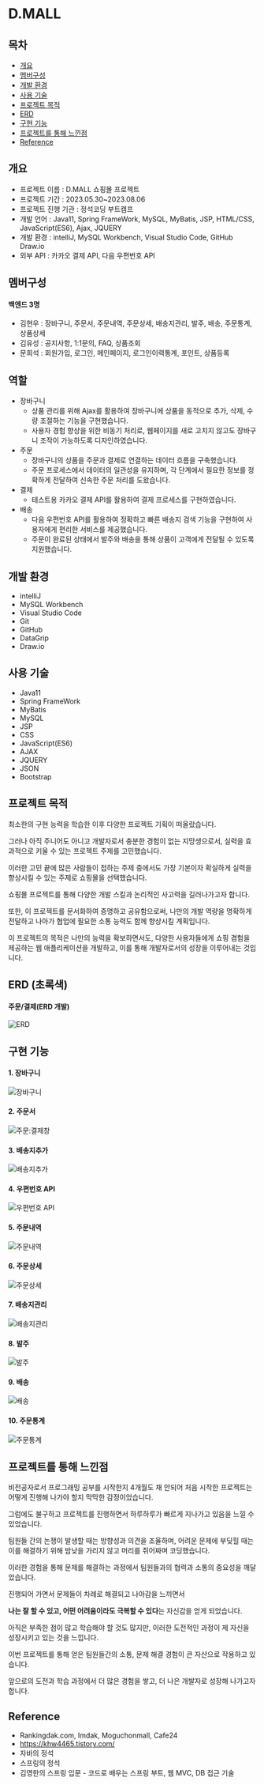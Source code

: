# D.MALL

## 목차
* [개요](#개요)
* [멤버구성](#멤버구성)
* [개발 환경](#개발-환경)
* [사용 기술](#사용-기술)
* [프로젝트 목적](#프로젝트-목적)
* [ERD](#ERD)
* [구현 기능](#구현-기능)
* [프로젝트를 통해 느낀점](#프로젝트를-통해-느낀점)
* [Reference](#Reference)

## 개요
* 프로젝트 이름 : D.MALL 쇼핑몰 프로젝트
* 프로젝트 기간 : 2023.05.30~2023.08.06
* 프로젝트 진행 기관 : 정석코딩 부트캠프
* 개발 언어 : Java11, Spring FrameWork, MySQL, MyBatis, JSP, HTML/CSS, JavaScript(ES6), Ajax, JQUERY
* 개발 환경 : intelliJ, MySQL Workbench, Visual Studio Code, GitHub Draw.io
* 외부 API : 카카오 결제 API, 다음 우편번호 API

## 멤버구성
#### 백엔드 3명
* 김현우 : 장바구니, 주문서, 주문내역, 주문상세, 배송지관리, 발주, 배송, 주문통계, 상품상세<br>
* 김유성 : 공지사항, 1:1문의, FAQ, 상품조회<br>
* 문희석 : 회원가입, 로그인, 메인페이지, 로그인이력통계, 포인트, 상품등록<br>

## 역할
* 장바구니
  * 상품 관리를 위해 Ajax를 활용하여 장바구니에 상품을 동적으로 추가, 삭제, 수량 조절하는 기능을 구현했습니다.
  * 사용자 경험 향상을 위한 비동기 처리로, 웹페이지를 새로 고치지 않고도 장바구니 조작이 가능하도록 디자인하였습니다.
* 주문
  * 장바구니의 상품을 주문과 결제로 연결하는 데이터 흐름을 구축했습니다.
  * 주문 프로세스에서 데이터의 일관성을 유지하며, 각 단계에서 필요한 정보를 정확하게 전달하여 신속한 주문 처리를 도왔습니다.
* 결제
  * 테스트용 카카오 결제 API를 활용하여 결제 프로세스를 구현하였습니다.
* 배송
  * 다음 우편번호 API를 활용하여 정확하고 빠른 배송지 검색 기능을 구현하여 사용자에게 편리한 서비스를 제공했습니다.
  * 주문이 완료된 상태에서 발주와 배송을 통해 상품이 고객에게 전달될 수 있도록 지원했습니다.

## 개발 환경
* intelliJ
* MySQL Workbench
* Visual Studio Code
* Git
* GitHub
* DataGrip
* Draw.io

## 사용 기술
* Java11
* Spring FrameWork
* MyBatis
* MySQL
* JSP
* CSS
* JavaScript(ES6)
* AJAX
* JQUERY
* JSON
* Bootstrap

## 프로젝트 목적
최소한의 구현 능력을 학습한 이후 다양한 프로젝트 기획이 떠올랐습니다.

그러나 아직 주니어도 아니고 개발자로서 충분한 경험이 없는 지망생으로서, 실력을 효과적으로 키울 수 있는 프로젝트 주제를 고민했습니다.

이러한 고민 끝에 많은 사람들이 접하는 주제 중에서도 가장 기본이자 확실하게 실력을 향상시킬 수 있는 주제로 쇼핑몰을 선택했습니다.

쇼핑몰 프로젝트를 통해 다양한 개발 스킬과 논리적인 사고력을 길러나가고자 합니다.

또한, 이 프로젝트를 문서화하여 증명하고 공유함으로써, 나만의 개발 역량을 명확하게 전달하고 나아가 협업에 필요한 소통 능력도 함께 향상시킬 계획입니다.

이 프로젝트의 목적은 나만의 능력을 확보하면서도, 다양한 사용자들에게 쇼핑 겸험을 제공하는 웹 애플리케이션을 개발하고, 이를 통해 개발자로서의 성장을 이루어내는 것입니다.

## ERD (초록색)
#### 주문/결제(ERD 개발)

![ERD](https://github.com/khw4465/D.MALL/blob/main/ERD.png)

## 구현 기능
#### 1. 장바구니

![장바구니](https://github.com/khw4465/D.MALL/blob/main/%E1%84%8C%E1%85%A1%E1%86%BC%E1%84%87%E1%85%A1%E1%84%80%E1%85%AE%E1%84%82%E1%85%B5.png)

#### 2. 주문서

![주문:결제창](https://github.com/khw4465/D.MALL/blob/main/%E1%84%8C%E1%85%AE%E1%84%86%E1%85%AE%E1%86%AB%3A%E1%84%80%E1%85%A7%E1%86%AF%E1%84%8C%E1%85%A6%E1%84%8E%E1%85%A1%E1%86%BC.png)

#### 3. 배송지추가

![배송지추가](https://github.com/khw4465/D.MALL/blob/main/%E1%84%87%E1%85%A2%E1%84%89%E1%85%A9%E1%86%BC%E1%84%8C%E1%85%B5%E1%84%8E%E1%85%AE%E1%84%80%E1%85%A1.png)

#### 4. 우편번호 API

![우편번호 API](https://github.com/khw4465/D.MALL/blob/main/%E1%84%8B%E1%85%AE%E1%84%91%E1%85%A7%E1%86%AB%E1%84%87%E1%85%A5%E1%86%AB%E1%84%92%E1%85%A9%20API.png)

#### 5. 주문내역

![주문내역](https://github.com/khw4465/D.MALL/blob/main/%E1%84%8C%E1%85%AE%E1%84%86%E1%85%AE%E1%86%AB%E1%84%82%E1%85%A2%E1%84%8B%E1%85%A7%E1%86%A8.png)

#### 6. 주문상세

![주문상세](https://github.com/khw4465/D.MALL/blob/main/%E1%84%8C%E1%85%AE%E1%84%86%E1%85%AE%E1%86%AB%E1%84%89%E1%85%A1%E1%86%BC%E1%84%89%E1%85%A6.png)

#### 7. 배송지관리

![배송지관리](https://github.com/khw4465/D.MALL/blob/main/%E1%84%87%E1%85%A2%E1%84%89%E1%85%A9%E1%86%BC%E1%84%8C%E1%85%B5%E1%84%80%E1%85%AA%E1%86%AB%E1%84%85%E1%85%B5.png)

#### 8. 발주

![발주](https://github.com/khw4465/D.MALL/blob/main/%E1%84%87%E1%85%A1%E1%86%AF%E1%84%8C%E1%85%AE.png)

#### 9. 배송

![배송](https://github.com/khw4465/D.MALL/blob/main/%E1%84%87%E1%85%A2%E1%84%89%E1%85%A9%E1%86%BC.png)

#### 10. 주문통계

![주문통계](https://github.com/khw4465/D.MALL/blob/main/%E1%84%8C%E1%85%AE%E1%84%86%E1%85%AE%E1%86%AB%E1%84%90%E1%85%A9%E1%86%BC%E1%84%80%E1%85%A8.png)

## 프로젝트를 통해 느낀점

비전공자로서 프로그래밍 공부를 시작한지 4개월도 채 안되어 처음 시작한 프로젝트는 어떻게 진행해 나가야 할지 막막한 감정이었습니다.

그럼에도 불구하고 프로젝트를 진행하면서 하루하루가 빠르게 지나가고 있음을 느낄 수 있었습니다.

팀원들 간의 논쟁이 발생할 때는 방향성과 의견을 조율하며, 어려운 문제에 부딪힐 때는 이를 해결하기 위해 밤낮을 가리지 않고 머리를 쥐어짜며 코딩했습니다.

이러한 경험을 통해 문제를 해결하는 과정에서 팀원들과의 협력과 소통의 중요성을 깨달았습니다.

진행되어 가면서 문제들이 차례로 해결되고 나아감을 느끼면서

**나는 잘 할 수 있고, 어떤 어려움이라도 극복할 수 있다**는 자신감을 얻게 되었습니다.

아직은 부족한 점이 많고 학습해야 할 것도 많지만, 이러한 도전적인 과정이 제 자신을 성장시키고 있는 것을 느낍니다.

이번 프로젝트를 통해 얻은 팀원들간의 소통, 문제 해결 경험이 큰 자산으로 작용하고 있습니다.

앞으로의 도전과 학습 과정에서 더 많은 경험을 쌓고, 더 나은 개발자로 성장해 나가고자 합니다.

## Reference
* Rankingdak.com, Imdak, Moguchonmall, Cafe24
* https://khw4465.tistory.com/
* 자바의 정석
* 스프링의 정석
* 김영한의 스프링 입문 - 코드로 배우는 스프링 부트, 웹 MVC, DB 접근 기술
